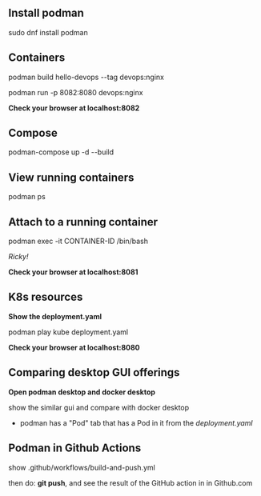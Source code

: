 ## Install podman
sudo dnf install podman

## Containers
podman build hello-devops --tag devops:nginx

podman run -p 8082:8080 devops:nginx

**Check your browser at localhost:8082**

## Compose
podman-compose up -d --build

## View running containers
podman ps

## Attach to a running container
podman exec -it CONTAINER-ID /bin/bash

*Ricky!*

**Check your browser at localhost:8081**

## K8s resources
**Show the deployment.yaml**

podman play kube deployment.yaml

**Check your browser at localhost:8080**

## Comparing desktop GUI offerings

**Open podman desktop and docker desktop**

show the similar gui and compare with docker desktop

- podman has a "Pod" tab that has a Pod in it from the *deployment.yaml*

## Podman in Github Actions

show .github/workflows/build-and-push.yml

then do: **git push**, and see the result of the GitHub action in in Github.com
